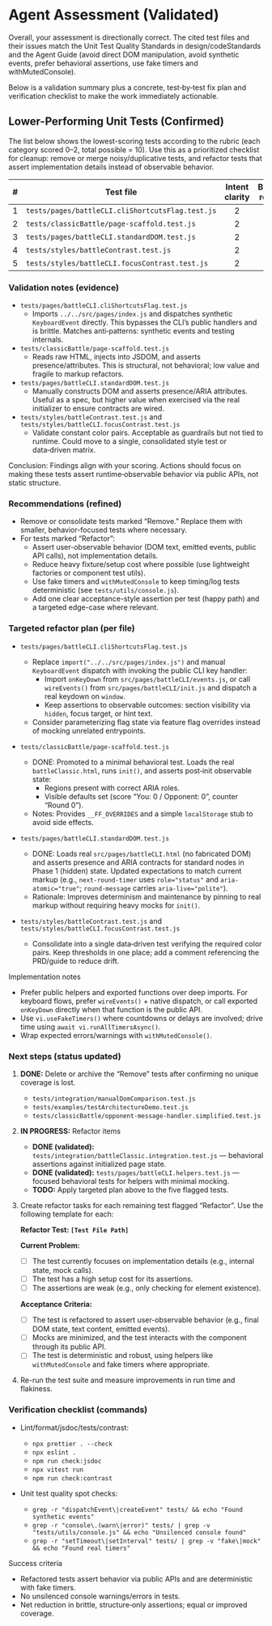 # Agent Assessment (Validated)

Overall, your assessment is directionally correct. The cited test files and their issues match the Unit Test Quality Standards in design/codeStandards and the Agent Guide (avoid direct DOM manipulation, avoid synthetic events, prefer behavioral assertions, use fake timers and withMutedConsole).

Below is a validation summary plus a concrete, test‑by‑test fix plan and verification checklist to make the work immediately actionable.

## Lower-Performing Unit Tests (Confirmed)

The list below shows the lowest-scoring tests according to the rubric (each category scored 0–2, total possible = 10). Use this as a prioritized checklist for cleanup: remove or merge noisy/duplicative tests, and refactor tests that assert implementation details instead of observable behavior.

|   # | Test file                                        | Intent clarity | Behavioral relevance | Assertion quality | Isolation & robustness | Cost vs coverage | Total | Action   |
| --: | ------------------------------------------------ | :------------: | :------------------: | :---------------: | :--------------------: | :--------------: | :---: | -------- |
|   1 | `tests/pages/battleCLI.cliShortcutsFlag.test.js` |       2        |          1           |         1         |           1            |        0         |   5   | Refactor |
|   2 | `tests/classicBattle/page-scaffold.test.js`      |       2        |          1           |         1         |           1            |        0         |   5   | Refactor |
|   3 | `tests/pages/battleCLI.standardDOM.test.js`      |       2        |          1           |         1         |           2            |        0         |   6   | Refactor |
|   4 | `tests/styles/battleContrast.test.js`            |       2        |          1           |         1         |           2            |        0         |   6   | Refactor |
|   5 | `tests/styles/battleCLI.focusContrast.test.js`   |       2        |          1           |         2         |           2            |        0         |   7   | Refactor |

### Validation notes (evidence)

- `tests/pages/battleCLI.cliShortcutsFlag.test.js`
  - Imports `../../src/pages/index.js` and dispatches synthetic `KeyboardEvent` directly. This bypasses the CLI’s public handlers and is brittle. Matches anti‑patterns: synthetic events and testing internals.
- `tests/classicBattle/page-scaffold.test.js`
  - Reads raw HTML, injects into JSDOM, and asserts presence/attributes. This is structural, not behavioral; low value and fragile to markup refactors.
- `tests/pages/battleCLI.standardDOM.test.js`
  - Manually constructs DOM and asserts presence/ARIA attributes. Useful as a spec, but higher value when exercised via the real initializer to ensure contracts are wired.
- `tests/styles/battleContrast.test.js` and `tests/styles/battleCLI.focusContrast.test.js`
  - Validate constant color pairs. Acceptable as guardrails but not tied to runtime. Could move to a single, consolidated style test or data‑driven matrix.

Conclusion: Findings align with your scoring. Actions should focus on making these tests assert runtime‑observable behavior via public APIs, not static structure.

### Recommendations (refined)

- Remove or consolidate tests marked “Remove.” Replace them with smaller, behavior-focused tests where necessary.
- For tests marked “Refactor”:
  - Assert user-observable behavior (DOM text, emitted events, public API calls), not implementation details.
  - Reduce heavy fixture/setup cost where possible (use lightweight factories or component test utils).
  - Use fake timers and `withMutedConsole` to keep timing/log tests deterministic (see `tests/utils/console.js`).
  - Add one clear acceptance-style assertion per test (happy path) and a targeted edge-case where relevant.

### Targeted refactor plan (per file)

- `tests/pages/battleCLI.cliShortcutsFlag.test.js`
  - Replace `import("../../src/pages/index.js")` and manual `KeyboardEvent` dispatch with invoking the public CLI key handler:
    - Import `onKeyDown` from `src/pages/battleCLI/events.js`, or call `wireEvents()` from `src/pages/battleCLI/init.js` and dispatch a real keydown on `window`.
    - Keep assertions to observable outcomes: section visibility via `hidden`, focus target, or hint text.
  - Consider parameterizing flag state via feature flag overrides instead of mocking unrelated entrypoints.

- `tests/classicBattle/page-scaffold.test.js`
  - DONE: Promoted to a minimal behavioral test. Loads the real `battleClassic.html`, runs `init()`, and asserts post‑init observable state:
    - Regions present with correct ARIA roles.
    - Visible defaults set (score “You: 0 / Opponent: 0”, counter “Round 0”).
  - Notes: Provides `__FF_OVERRIDES` and a simple `localStorage` stub to avoid side effects.

- `tests/pages/battleCLI.standardDOM.test.js`
  - DONE: Loads real `src/pages/battleCLI.html` (no fabricated DOM) and asserts presence and ARIA contracts for standard nodes in Phase 1 (hidden) state. Updated expectations to match current markup (e.g., `next-round-timer` uses `role="status"` and `aria-atomic="true"`; `round-message` carries `aria-live="polite"`).
  - Rationale: Improves determinism and maintenance by pinning to real markup without requiring heavy mocks for `init()`.

- `tests/styles/battleContrast.test.js` and `tests/styles/battleCLI.focusContrast.test.js`
  - Consolidate into a single data‑driven test verifying the required color pairs. Keep thresholds in one place; add a comment referencing the PRD/guide to reduce drift.

Implementation notes

- Prefer public helpers and exported functions over deep imports. For keyboard flows, prefer `wireEvents()` + native dispatch, or call exported `onKeyDown` directly when that function is the public API.
- Use `vi.useFakeTimers()` where countdowns or delays are involved; drive time using `await vi.runAllTimersAsync()`.
- Wrap expected errors/warnings with `withMutedConsole()`.

### Next steps (status updated)

1. **DONE:** Delete or archive the “Remove” tests after confirming no unique coverage is lost.
    - `tests/integration/manualDomComparison.test.js`
    - `tests/examples/testArchitectureDemo.test.js`
    - `tests/classicBattle/opponent-message-handler.simplified.test.js`
2. **IN PROGRESS:** Refactor items
    - **DONE (validated):** `tests/integration/battleClassic.integration.test.js` — behavioral assertions against initialized page state.
    - **DONE (validated):** `tests/pages/battleCLI.helpers.test.js` — focused behavioral tests for helpers with minimal mocking.
    - **TODO:** Apply targeted plan above to the five flagged tests.
3. Create refactor tasks for each remaining test flagged “Refactor”. Use the following template for each:

    **Refactor Test: `[Test File Path]`**

    **Current Problem:**
    - [ ] The test currently focuses on implementation details (e.g., internal state, mock calls).
    - [ ] The test has a high setup cost for its assertions.
    - [ ] The assertions are weak (e.g., only checking for element existence).

    **Acceptance Criteria:**
    - [ ] The test is refactored to assert user-observable behavior (e.g., final DOM state, text content, emitted events).
    - [ ] Mocks are minimized, and the test interacts with the component through its public API.
    - [ ] The test is deterministic and robust, using helpers like `withMutedConsole` and fake timers where appropriate.

4. Re-run the test suite and measure improvements in run time and flakiness.

### Verification checklist (commands)

- Lint/format/jsdoc/tests/contrast:
  - `npx prettier . --check`
  - `npx eslint .`
  - `npm run check:jsdoc`
  - `npx vitest run`
  - `npm run check:contrast`

- Unit test quality spot checks:
  - `grep -r "dispatchEvent\|createEvent" tests/ && echo "Found synthetic events"`
  - `grep -r "console\.(warn\|error)" tests/ | grep -v "tests/utils/console.js" && echo "Unsilenced console found"`
  - `grep -r "setTimeout\|setInterval" tests/ | grep -v "fake\|mock" && echo "Found real timers"`

Success criteria

- Refactored tests assert behavior via public APIs and are deterministic with fake timers.
- No unsilenced console warnings/errors in tests.
- Net reduction in brittle, structure‑only assertions; equal or improved coverage.
